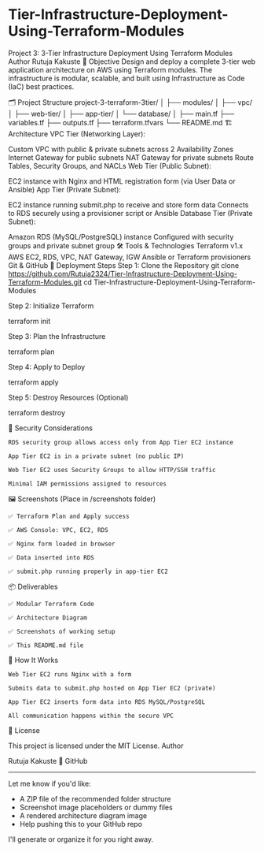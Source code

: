 # Tier-Infrastructure-Deployment-Using-Terraform-Modules
Project 3: 3-Tier Infrastructure Deployment Using Terraform Modules
Author
Rutuja Kakuste
📌 Objective
Design and deploy a complete 3-tier web application architecture on AWS using Terraform modules. The infrastructure is modular, scalable, and built using Infrastructure as Code (IaC) best practices.

🗂️ Project Structure
project-3-terraform-3tier/ │ ├── modules/ │ ├── vpc/ │ ├── web-tier/ │ ├── app-tier/ │ └── database/ │ ├── main.tf ├── variables.tf ├── outputs.tf ├── terraform.tfvars └── README.md
🏗️ Architecture
VPC Tier (Networking Layer):

Custom VPC with public & private subnets across 2 Availability Zones
Internet Gateway for public subnets
NAT Gateway for private subnets
Route Tables, Security Groups, and NACLs
Web Tier (Public Subnet):

EC2 instance with Nginx and HTML registration form (via User Data or Ansible)
App Tier (Private Subnet):

EC2 instance running submit.php to receive and store form data
Connects to RDS securely using a provisioner script or Ansible
Database Tier (Private Subnet):

Amazon RDS (MySQL/PostgreSQL) instance
Configured with security groups and private subnet group
🛠️ Tools & Technologies
Terraform v1.x
AWS EC2, RDS, VPC, NAT Gateway, IGW
Ansible or Terraform provisioners
Git & GitHub
🚀 Deployment Steps
Step 1: Clone the Repository
git clone https://github.com/Rutuja2324/Tier-Infrastructure-Deployment-Using-Terraform-Modules.git
cd Tier-Infrastructure-Deployment-Using-Terraform-Modules

Step 2: Initialize Terraform

terraform init

Step 3: Plan the Infrastructure

terraform plan

Step 4: Apply to Deploy

terraform apply

Step 5: Destroy Resources (Optional)

terraform destroy

🔐 Security Considerations

    RDS security group allows access only from App Tier EC2 instance

    App Tier EC2 is in a private subnet (no public IP)

    Web Tier EC2 uses Security Groups to allow HTTP/SSH traffic

    Minimal IAM permissions assigned to resources

🖼️ Screenshots (Place in /screenshots folder)

    ✅ Terraform Plan and Apply success

    ✅ AWS Console: VPC, EC2, RDS

    ✅ Nginx form loaded in browser

    ✅ Data inserted into RDS

    ✅ submit.php running properly in app-tier EC2

📦 Deliverables

    ✅ Modular Terraform Code

    ✅ Architecture Diagram

    ✅ Screenshots of working setup

    ✅ This README.md file

📘 How It Works

    Web Tier EC2 runs Nginx with a form

    Submits data to submit.php hosted on App Tier EC2 (private)

    App Tier EC2 inserts form data into RDS MySQL/PostgreSQL

    All communication happens within the secure VPC

📎 License

This project is licensed under the MIT License.
 Author

Rutuja Kakuste
🔗 GitHub


---

Let me know if you'd like:
- A ZIP file of the recommended folder structure
- Screenshot image placeholders or dummy files
- A rendered architecture diagram image
- Help pushing this to your GitHub repo

I'll generate or organize it for you right away.
